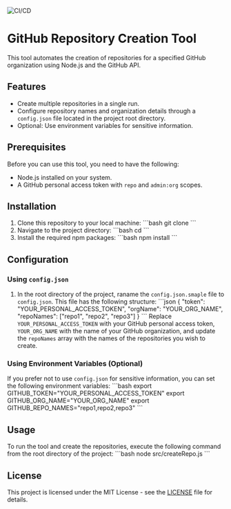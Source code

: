 ![CI/CD](https://github.com/movexl/manage-github-repo/actions/workflows/ci.yml/badge.svg)

# GitHub Repository Creation Tool

This tool automates the creation of repositories for a specified GitHub organization using Node.js and the GitHub API.

## Features

- Create multiple repositories in a single run.
- Configure repository names and organization details through a `config.json` file located in the project root directory.
- Optional: Use environment variables for sensitive information.

## Prerequisites

Before you can use this tool, you need to have the following:

- Node.js installed on your system.
- A GitHub personal access token with `repo` and `admin:org` scopes.

## Installation

1. Clone this repository to your local machine:
   \```bash
   git clone <repository-url>
   \```
2. Navigate to the project directory:
   \```bash
   cd <project-directory-name>
   \```
3. Install the required npm packages:
   \```bash
   npm install
   \```

## Configuration

### Using `config.json`

1. In the root directory of the project, raname the `config.json.smaple` file to `config.json`. This file has the following structure:
   \```json
   {
     "token": "YOUR_PERSONAL_ACCESS_TOKEN",
     "orgName": "YOUR_ORG_NAME",
     "repoNames": ["repo1", "repo2", "repo3"]
   }
   \```
   Replace `YOUR_PERSONAL_ACCESS_TOKEN` with your GitHub personal access token, `YOUR_ORG_NAME` with the name of your GitHub organization, and update the `repoNames` array with the names of the repositories you wish to create.

### Using Environment Variables (Optional)

If you prefer not to use `config.json` for sensitive information, you can set the following environment variables:
   \```bash
   export GITHUB_TOKEN="YOUR_PERSONAL_ACCESS_TOKEN"
   export GITHUB_ORG_NAME="YOUR_ORG_NAME"
   export GITHUB_REPO_NAMES="repo1,repo2,repo3"
   \```

## Usage

To run the tool and create the repositories, execute the following command from the root directory of the project:
   \```bash
   node src/createRepo.js
   \```

## License

This project is licensed under the MIT License - see the [LICENSE](LICENSE) file for details.
